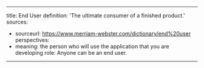 ---
title: End User
definition: 'The ultimate consumer of a finished product.'
sources:
- sourceurl: https://www.merriam-webster.com/dictionary/end%20user 
perspectives:
- meaning: the person who will use the application that you are developing
  role: Anyone can be an end user.
- ---
